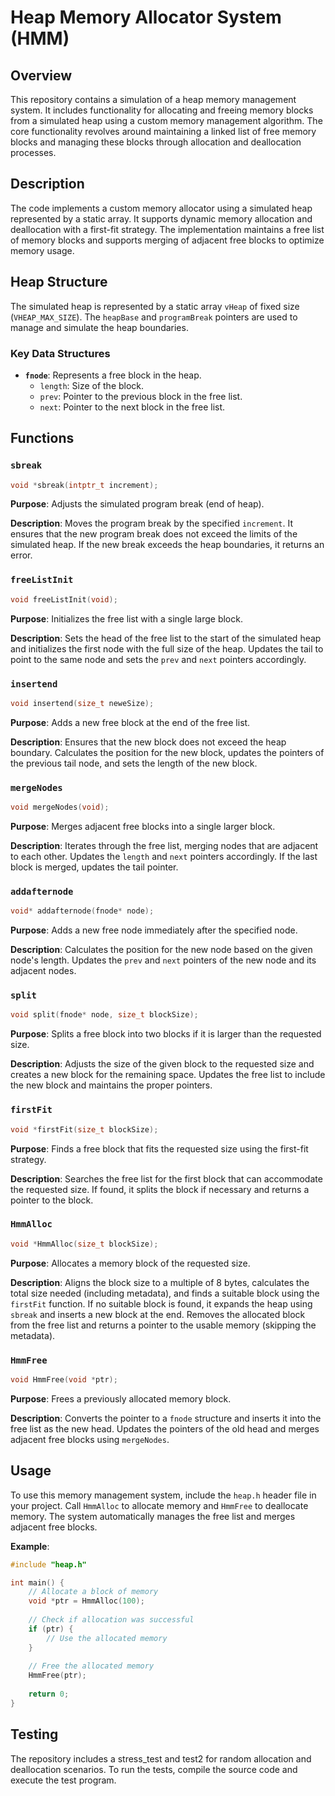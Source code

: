 # Heap Memory Allocator System (HMM)

## Overview

This repository contains a simulation of a heap memory management system. It includes functionality for allocating and freeing memory blocks from a simulated heap using a custom memory management algorithm. The core functionality revolves around maintaining a linked list of free memory blocks and managing these blocks through allocation and deallocation processes.


## Description

The code implements a custom memory allocator using a simulated heap represented by a static array. It supports dynamic memory allocation and deallocation with a first-fit strategy. The implementation maintains a free list of memory blocks and supports merging of adjacent free blocks to optimize memory usage.

## Heap Structure

The simulated heap is represented by a static array `vHeap` of fixed size (`VHEAP_MAX_SIZE`). The `heapBase` and `programBreak` pointers are used to manage and simulate the heap boundaries. 

### Key Data Structures

- **`fnode`**: Represents a free block in the heap.
    - `length`: Size of the block.
    - `prev`: Pointer to the previous block in the free list.
    - `next`: Pointer to the next block in the free list.

## Functions

### `sbreak`

```c
void *sbreak(intptr_t increment);
```

**Purpose**: Adjusts the simulated program break (end of heap).

**Description**: Moves the program break by the specified `increment`. It ensures that the new program break does not exceed the limits of the simulated heap. If the new break exceeds the heap boundaries, it returns an error.

### `freeListInit`

```c
void freeListInit(void);
```

**Purpose**: Initializes the free list with a single large block.

**Description**: Sets the head of the free list to the start of the simulated heap and initializes the first node with the full size of the heap. Updates the tail to point to the same node and sets the `prev` and `next` pointers accordingly.

### `insertend`

```c
void insertend(size_t neweSize);
```

**Purpose**: Adds a new free block at the end of the free list.

**Description**: Ensures that the new block does not exceed the heap boundary. Calculates the position for the new block, updates the pointers of the previous tail node, and sets the length of the new block. 

### `mergeNodes`

```c
void mergeNodes(void);
```

**Purpose**: Merges adjacent free blocks into a single larger block.

**Description**: Iterates through the free list, merging nodes that are adjacent to each other. Updates the `length` and `next` pointers accordingly. If the last block is merged, updates the tail pointer.

### `addafternode`

```c
void* addafternode(fnode* node);
```

**Purpose**: Adds a new free node immediately after the specified node.

**Description**: Calculates the position for the new node based on the given node's length. Updates the `prev` and `next` pointers of the new node and its adjacent nodes.

### `split`

```c
void split(fnode* node, size_t blockSize);
```

**Purpose**: Splits a free block into two blocks if it is larger than the requested size.

**Description**: Adjusts the size of the given block to the requested size and creates a new block for the remaining space. Updates the free list to include the new block and maintains the proper pointers.

### `firstFit`

```c
void *firstFit(size_t blockSize);
```

**Purpose**: Finds a free block that fits the requested size using the first-fit strategy.

**Description**: Searches the free list for the first block that can accommodate the requested size. If found, it splits the block if necessary and returns a pointer to the block.

### `HmmAlloc`

```c
void *HmmAlloc(size_t blockSize);
```

**Purpose**: Allocates a memory block of the requested size.

**Description**: Aligns the block size to a multiple of 8 bytes, calculates the total size needed (including metadata), and finds a suitable block using the `firstFit` function. If no suitable block is found, it expands the heap using `sbreak` and inserts a new block at the end. Removes the allocated block from the free list and returns a pointer to the usable memory (skipping the metadata).

### `HmmFree`

```c
void HmmFree(void *ptr);
```

**Purpose**: Frees a previously allocated memory block.

**Description**: Converts the pointer to a `fnode` structure and inserts it into the free list as the new head. Updates the pointers of the old head and merges adjacent free blocks using `mergeNodes`.

## Usage

To use this memory management system, include the `heap.h` header file in your project. Call `HmmAlloc` to allocate memory and `HmmFree` to deallocate memory. The system automatically manages the free list and merges adjacent free blocks.

**Example**:

```c
#include "heap.h"

int main() {
    // Allocate a block of memory
    void *ptr = HmmAlloc(100);
    
    // Check if allocation was successful
    if (ptr) {
        // Use the allocated memory
    }
    
    // Free the allocated memory
    HmmFree(ptr);
    
    return 0;
}
```

## Testing

The repository includes a stress_test and test2 for random allocation and deallocation scenarios. To run the tests, compile the source code and execute the test program.
